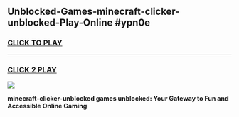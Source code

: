 
## Unblocked-Games-minecraft-clicker-unblocked-Play-Online #ypn0e
<h3>
<a href="https://news.freeplayer.one?title=minecraft-clicker-unblocked&ref=3">CLICK TO PLAY</a></h3>
<hr>

<h3>
<a href="https://news.freeplayer.one?title=minecraft-clicker-unblocked&ref=3">CLICK 2 PLAY</a>
  
</h3>

<a href="https://news.freeplayer.one?title=minecraft-clicker-unblocked&ref=3"><img src="https://clearcache.store/games.png"></a>


**minecraft-clicker-unblocked games unblocked: Your Gateway to Fun and Accessible Online Gaming**
